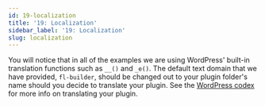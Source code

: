 ```yaml
---
id: 19-localization
title: '19: Localization'
sidebar_label: '19: Localization'
slug: localization
---
```


You will notice that in all of the examples we are using WordPress' built-in
translation functions such as `__()` and `_e()`. The default text domain that
we have provided, `fl-builder`, should be changed out to your plugin folder's
name should you decide to translate your plugin. See the [WordPress codex](https://make.wordpress.org/polyglots/handbook/) for more info on translating your plugin.
